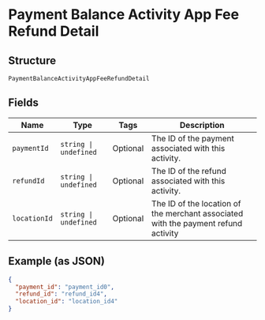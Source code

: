 
# Payment Balance Activity App Fee Refund Detail

## Structure

`PaymentBalanceActivityAppFeeRefundDetail`

## Fields

| Name | Type | Tags | Description |
|  --- | --- | --- | --- |
| `paymentId` | `string \| undefined` | Optional | The ID of the payment associated with this activity. |
| `refundId` | `string \| undefined` | Optional | The ID of the refund associated with this activity. |
| `locationId` | `string \| undefined` | Optional | The ID of the location of the merchant associated with the payment refund activity |

## Example (as JSON)

```json
{
  "payment_id": "payment_id0",
  "refund_id": "refund_id4",
  "location_id": "location_id4"
}
```


